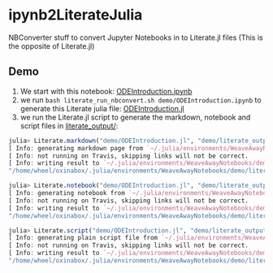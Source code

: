 # ipynb2LiterateJulia
NBConverter stuff to convert Jupyter Notebooks in to Literate.jl files (This is the opposite of Literate.jl)



## Demo

 1. We start with this notebook: [ODEIntroduction.ipynb](demo/ODEIntroduction.ipynb)
 2. we run `bash literate_run_nbconvert.sh demo/ODEIntroduction.ipynb` to generate this Literate julia file: [ODEIntroduction.jl](demo/ODEIntroduction.jl)
 3. we run the Literate.jl script to generate the markdown, notebook and script files in [literate_output/](demo/literate_output/):
 ```julia
 julia> Literate.markdown("demo/ODEIntroduction.jl", "demo/literate_output/")
[ Info: generating markdown page from `~/.julia/environments/WeaveAwayNotebooks/demo/ODEIntroduction.jl`
[ Info: not running on Travis, skipping links will not be correct.
[ Info: writing result to `~/.julia/environments/WeaveAwayNotebooks/demo/literate_output/ODEIntroduction.md`
"/home/wheel/oxinabox/.julia/environments/WeaveAwayNotebooks/demo/literate_output/ODEIntroduction.md"

julia> Literate.notebook("demo/ODEIntroduction.jl", "demo/literate_output/"; execute=false) # executing require packages to be installed
[ Info: generating notebook from `~/.julia/environments/WeaveAwayNotebooks/demo/ODEIntroduction.jl`
[ Info: not running on Travis, skipping links will not be correct.
[ Info: writing result to `~/.julia/environments/WeaveAwayNotebooks/demo/literate_output/ODEIntroduction.ipynb`
"/home/wheel/oxinabox/.julia/environments/WeaveAwayNotebooks/demo/literate_output/ODEIntroduction.ipynb"

julia> Literate.script("demo/ODEIntroduction.jl", "demo/literate_output/"; execute=false)
[ Info: generating plain script file from `~/.julia/environments/WeaveAwayNotebooks/demo/ODEIntroduction.jl`
[ Info: not running on Travis, skipping links will not be correct.
[ Info: writing result to `~/.julia/environments/WeaveAwayNotebooks/demo/literate_output/ODEIntroduction.jl`
"/home/wheel/oxinabox/.julia/environments/WeaveAwayNotebooks/demo/literate_output/ODEIntroduction.jl"
 ```
